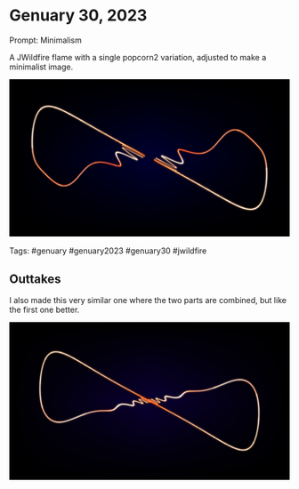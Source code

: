 # Genuary 30, 2023
Prompt: Minimalism

A JWildfire flame with a single popcorn2 variation, adjusted to make a minimalist image.

![](gen30.png)

Tags: #genuary #genuary2023 #genuary30 #jwildfire

## Outtakes
I also made this very similar one where the two parts are combined, but like the first one better.

![](gen30b.png)
